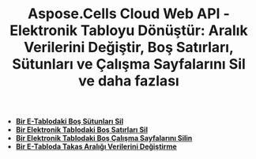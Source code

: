 ﻿---
title: "Aspose.Cells Cloud Web API - Elektronik Tabloyu Dönüştür: Aralık Verilerini Değiştir, Boş Satırları, Sütunları ve Çalışma Sayfalarını Sil ve daha fazlası"
second_title: Documen
ArticleTitle: "Transform Spreadsheet: Swap Range Data, Delete Empty Rows, Columns, and Worksheets, and more"
linktitle: Dönüşüm
type: docs
url: /tr/transform/
keywords: Aspose.Cells Cloud REST API, Transform Spreadsheet, Remove Empty Rows, Remove Empty Columns, Delete Worksheet
description: Aspose.Cells Cloud REST API'i kullanarak boş satırları, sütunları ve çalışma sayfalarını silerek elektronik tabloları nasıl verimli bir şekilde dönüştüreceğinizi öğrenin
weight: 40
kwords: Excel, Office Bulut, REST, Elektronik Tablo Dönüşümü
---
- **[Bir E-Tablodaki Boş Sütunları Sil](https://docs.aspose.cloud/cells/delete-spreadsheet-blank-columns/)**
- **[Bir Elektronik Tablodaki Boş Satırları Sil](https://docs.aspose.cloud/cells/delete-spreadsheet-blank-rows/)**
- **[Bir Elektronik Tablodaki Boş Çalışma Sayfalarını Silin](https://docs.aspose.cloud/cells/delete-spreadsheet-blank-worksheets/)**
- **[Bir E-Tabloda Takas Aralığı Verilerini Değiştirme](https://docs.aspose.cloud/cells/swap-range/)**
